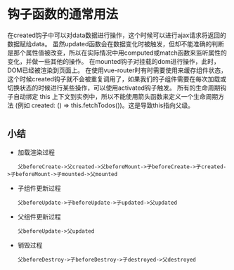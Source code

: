 # 钩子函数的通常用法

在created钩子中可以对data数据进行操作，这个时候可以进行ajax请求将返回的数据赋给data。
虽然updated函数会在数据变化时被触发，但却不能准确的判断是那个属性值被改变，所以在实际情况中用computed或match函数来监听属性的变化，并做一些其他的操作。
在mounted钩子对挂载的dom进行操作，此时，DOM已经被渲染到页面上。
在使用vue-router时有时需要使用<keep-alive></keep-alive>来缓存组件状态，这个时候created钩子就不会被重复调用了，如果我们的子组件需要在每次加载或切换状态的时候进行某些操作，可以使用activated钩子触发。
所有的生命周期钩子自动绑定 this 上下文到实例中，所以不能使用箭头函数来定义一个生命周期方法 (例如 created: () => this.fetchTodos())。这是导致this指向父级。

#
小结
-----

*   加载渲染过程
    

`　　父beforeCreate->父created->父beforeMount->子beforeCreate->子created->子beforeMount->子mounted->父mounted`

*   子组件更新过程

`　　父beforeUpdate->子beforeUpdate->子updated->父updated`

*   父组件更新过程

`　　父beforeUpdate->父updated`

*   销毁过程

`　　父beforeDestroy->子beforeDestroy->子destroyed->父destroyed`